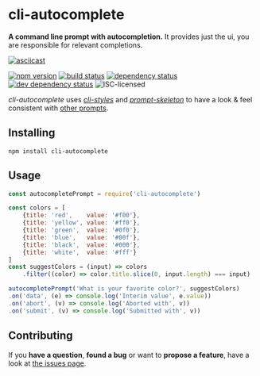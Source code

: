 # cli-autocomplete

**A command line prompt with autocompletion.** It provides just the ui, you are responsible for relevant completions.

[![asciicast](https://asciinema.org/a/39918.png)](https://asciinema.org/a/39918)

[![npm version](https://img.shields.io/npm/v/cli-autocomplete.svg)](https://www.npmjs.com/package/cli-autocomplete)
[![build status](https://img.shields.io/travis/derhuerst/cli-autocomplete.svg)](https://travis-ci.org/derhuerst/cli-autocomplete)
[![dependency status](https://img.shields.io/david/derhuerst/cli-autocomplete.svg)](https://david-dm.org/derhuerst/cli-autocomplete#info=dependencies)
[![dev dependency status](https://img.shields.io/david/dev/derhuerst/cli-autocomplete.svg)](https://david-dm.org/derhuerst/cli-autocomplete#info=devDependencies)
![ISC-licensed](https://img.shields.io/github/license/derhuerst/cli-autocomplete.svg)

*cli-autocomplete* uses [*cli-styles*](https://github.com/derhuerst/cli-styles) and [*prompt-skeleton*](https://github.com/derhuerst/prompt-skeleton) to have a look & feel consistent with [other prompts](https://github.com/derhuerst/prompt-skeleton#prompts-using-prompt-skeleton).


## Installing

```
npm install cli-autocomplete
```


## Usage

```js
const autocompletePrompt = require('cli-autocomplete')

const colors = [
	{title: 'red',    value: '#f00'},
	{title: 'yellow', value: '#ff0'},
	{title: 'green',  value: '#0f0'},
	{title: 'blue',   value: '#00f'},
	{title: 'black',  value: '#000'},
	{title: 'white',  value: '#fff'}
]
const suggestColors = (input) => colors
	.filter((color) => color.title.slice(0, input.length) === input)

autocompletePrompt('What is your favorite color?', suggestColors)
.on('data', (e) => console.log('Interim value', e.value))
.on('abort', (v) => console.log('Aborted with', v))
.on('submit', (v) => console.log('Submitted with', v))
```


## Contributing

If you **have a question**, **found a bug** or want to **propose a feature**, have a look at [the issues page](https://github.com/derhuerst/cli-autocomplete/issues).
